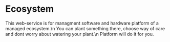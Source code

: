 # Ecosystem

This web-service is for managment software and hardware platform of a managed ecosystem.\n
You can plant something there, choose way of care and dont worry about watering your plant.\n
Platform will do it for you.

